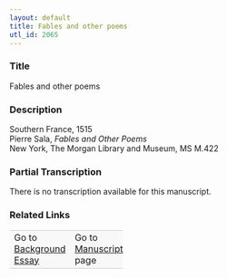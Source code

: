 ```yaml
---  
layout: default  
title: Fables and other poems  
utl_id: 2065
---
```


### Title

Fables and other poems


### Description

<p>Southern France, 1515<br />
Pierre Sala, <em>Fables and Other Poems</em><br />
New York, The Morgan Library and Museum, MS M.422</p>



### Partial Transcription

<p>There is no transcription available for this manuscript.</p>



### Related Links

<table border="0.5" cellpadding="1" cellspacing="1" style="width: 200px; background-color:#F8F8F8;">
    <tbody style="border-color:#ccc">
        <tr style="border-color:#ccc">
            <td>Go to <a href="https://centerfordigitalhumanities.github.io/Newberry-French-paleography/essay/2065" target="_blank">Background Essay</a></td>
            <td>Go to <a href="https://centerfordigitalhumanities.github.io/Newberry-French-paleography/www/record.html?id=2065" target="_blank">Manuscript</a> page</td>
        </tr>
    </tbody>
</table>
